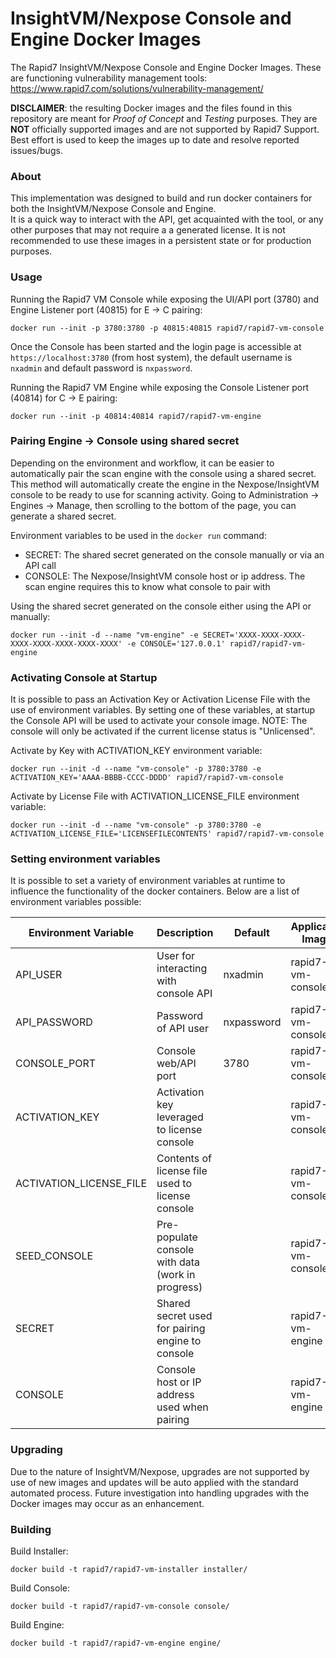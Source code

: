 # InsightVM/Nexpose Console and Engine Docker Images

The Rapid7 InsightVM/Nexpose Console and Engine Docker Images.  These are functioning vulnerability management 
tools: https://www.rapid7.com/solutions/vulnerability-management/

__DISCLAIMER__: the resulting Docker images and the files found in this repository are meant for _Proof of Concept_ and 
_Testing_ purposes.  They are __NOT__ officially supported images and are not supported by Rapid7 Support.  Best effort 
is used to keep the images up to date and resolve reported issues/bugs.

### About
This implementation was designed to build and run docker containers for both the InsightVM/Nexpose Console and Engine.  
 It is a quick way to interact with the API, get acquainted with the tool, or any other purposes that may not require a 
 a generated license.  It is not recommended to use these images in a persistent state or for production purposes.

### Usage
Running the Rapid7 VM Console while exposing the UI/API port (3780) and Engine Listener port (40815) for E -> C pairing:
```
docker run --init -p 3780:3780 -p 40815:40815 rapid7/rapid7-vm-console
```

Once the Console has been started and the login page is accessible at `https://localhost:3780` (from host system), the 
default username is `nxadmin` and default password is `nxpassword`.

Running the Rapid7 VM Engine while exposing the Console Listener port (40814) for C -> E pairing:
```
docker run --init -p 40814:40814 rapid7/rapid7-vm-engine
```

### Pairing Engine -> Console using shared secret
Depending on the environment and workflow, it can be easier to automatically pair the scan engine with the console using a shared secret.
This method will automatically create the engine in the Nexpose/InsightVM console to be ready to use for scanning activity.
Going to Administration -> Engines -> Manage, then scrolling to the bottom of the page, you can generate a shared secret.

Environment variables to be used in the `docker run` command:

* SECRET: The shared secret generated on the console manually or via an API call
* CONSOLE: The Nexpose/InsightVM console host or ip address.  The scan engine requires this to know what console to pair with

Using the shared secret generated on the console either using the API or manually:
```
docker run --init -d --name "vm-engine" -e SECRET='XXXX-XXXX-XXXX-XXXX-XXXX-XXXX-XXXX-XXXX' -e CONSOLE='127.0.0.1' rapid7/rapid7-vm-engine
```

### Activating Console at Startup
It is possible to pass an Activation Key or Activation License File with the use of environment variables.  By setting
one of these variables, at startup the Console API will be used to activate your console image.  NOTE: The console will 
only be activated if the current license status is "Unlicensed".

Activate by Key with ACTIVATION_KEY environment variable:
```
docker run --init -d --name "vm-console" -p 3780:3780 -e ACTIVATION_KEY='AAAA-BBBB-CCCC-DDDD' rapid7/rapid7-vm-console
```

Activate by License File with ACTIVATION_LICENSE_FILE environment variable:
```
docker run --init -d --name "vm-console" -p 3780:3780 -e ACTIVATION_LICENSE_FILE='LICENSEFILECONTENTS' rapid7/rapid7-vm-console
```

### Setting environment variables
It is possible to set a variety of environment variables at runtime to influence the functionality of the docker 
containers.  Below are a list of environment variables possible:

| Environment Variable    | Description                                       | Default    | Applicable Image  |
|-------------------------|---------------------------------------------------|------------|-------------------|
| API_USER                | User for interacting with console API             | nxadmin    | rapid7-vm-console |
| API_PASSWORD            | Password of API user                              | nxpassword | rapid7-vm-console |
| CONSOLE_PORT            | Console web/API port                              | 3780       | rapid7-vm-console |
| ACTIVATION_KEY          | Activation key leveraged to license console       |            | rapid7-vm-console |
| ACTIVATION_LICENSE_FILE | Contents of license file used to license console  |            | rapid7-vm-console |
| SEED_CONSOLE            | Pre-populate console with data (work in progress) |            | rapid7-vm-console |
| SECRET                  | Shared secret used for pairing engine to console  |            | rapid7-vm-engine  |
| CONSOLE                 | Console host or IP address used when pairing      |            | rapid7-vm-engine  |

### Upgrading
Due to the nature of InsightVM/Nexpose, upgrades are not supported by use of new images and updates will be auto applied
with the standard automated process.  Future investigation into handling upgrades with the Docker images may occur as an
enhancement.

### Building

Build Installer:
```
docker build -t rapid7/rapid7-vm-installer installer/
```

Build Console:
```
docker build -t rapid7/rapid7-vm-console console/
```

Build Engine:
```
docker build -t rapid7/rapid7-vm-engine engine/
```
